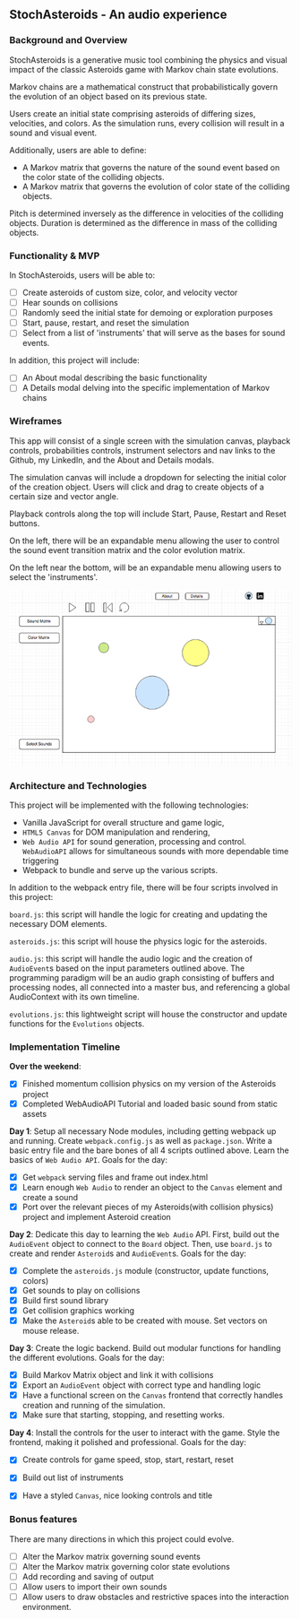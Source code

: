 ## StochAsteroids - An audio experience

### Background and Overview

StochAsteroids is a generative music tool combining the physics and visual impact of the classic Asteroids game with Markov chain state evolutions.

Markov chains are a mathematical construct that probabilistically govern the evolution of an object based on its previous state.

Users create an initial state comprising asteroids of differing sizes, velocities, and colors. As the simulation runs, every collision will result in a sound and visual event.

Additionally, users are able to define:
* A Markov matrix that governs the nature of the sound event based on the color state of the colliding objects.
* A Markov matrix that governs the evolution of color state of the colliding objects.

Pitch is determined inversely as the difference in velocities of the colliding objects.
Duration is determined as the difference in mass of the colliding objects.


### Functionality & MVP  

In StochAsteroids, users will be able to:

- [ ] Create asteroids of custom size, color, and velocity vector
- [ ] Hear sounds on collisions
- [ ] Randomly seed the initial state for demoing or exploration purposes
- [ ] Start, pause, restart, and reset the simulation
- [ ] Select from a list of 'instruments' that will serve as the bases for sound events.

In addition, this project will include:

- [ ] An About modal describing the basic functionality
- [ ] A Details modal delving into the specific implementation of Markov chains

### Wireframes

This app will consist of a single screen with the simulation canvas, playback controls, probabilities controls, instrument selectors and nav links to the Github, my LinkedIn, and the About and Details modals.  

The simulation canvas will include a dropdown for selecting the initial color of the creation object. Users will click and drag to create objects of a certain size and vector angle.

Playback controls along the top will include Start, Pause, Restart and Reset buttons.

On the left, there will be an expandable menu allowing the user to control the sound event transition matrix and the color evolution matrix.

On the left near the bottom, will be an expandable menu allowing users to select the 'instruments'.

![wireframes](https://github.com/amaciver/StochAsteroids/blob/master/images/js_wireframes.png)

### Architecture and Technologies

This project will be implemented with the following technologies:

- Vanilla JavaScript for overall structure and game logic,
- `HTML5 Canvas` for DOM manipulation and rendering,
- `Web Audio API` for sound generation, processing and control. `WebAudioAPI` allows for simultaneous sounds with more dependable time triggering
- Webpack to bundle and serve up the various scripts.

In addition to the webpack entry file, there will be four scripts involved in this project:

`board.js`: this script will handle the logic for creating and updating the necessary DOM elements.

`asteroids.js`: this script will house the physics logic for the asteroids.

`audio.js`: this script will handle the audio logic and the creation of `AudioEvent`s based on the input parameters outlined above. The programming paradigm will be an audio graph consisting of buffers and processing nodes, all connected into a master bus, and referencing a global AudioContext with its own timeline.

`evolutions.js`: this lightweight script will house the constructor and update functions for the `Evolutions` objects.  

### Implementation Timeline

**Over the weekend**:
- [x] Finished momentum collision physics on my version of the Asteroids project
- [x] Completed WebAudioAPI Tutorial and loaded basic sound from static assets

**Day 1**: Setup all necessary Node modules, including getting webpack up and running.  Create `webpack.config.js` as well as `package.json`.  Write a basic entry file and the bare bones of all 4 scripts outlined above.  Learn the basics of `Web Audio API`.  Goals for the day:

- [x] Get `webpack` serving files and frame out index.html
- [x] Learn enough `Web Audio` to render an object to the `Canvas` element and create a sound
- [x] Port over the relevant pieces of my Asteroids(with collision physics) project and implement Asteroid creation

**Day 2**: Dedicate this day to learning the `Web Audio` API.  First, build out the `AudioEvent` object to connect to the `Board` object.  Then, use `board.js` to create and render `Asteroid`s and `AudioEvent`s. Goals for the day:

- [x] Complete the `asteroids.js` module (constructor, update functions, colors)
- [x] Get sounds to play on collisions
- [x] Build first sound library
- [x] Get collision graphics working
- [x] Make the `Asteroid`s able to be created with mouse. Set vectors on mouse release.

**Day 3**: Create the logic backend. Build out modular functions for handling the different evolutions. Goals for the day:

- [x] Build Markov Matrix object and link it with collisions
- [x] Export an `AudioEvent` object with correct type and handling logic
- [x] Have a functional screen on the `Canvas` frontend that correctly handles creation and running of the simulation.
- [x] Make sure that starting, stopping, and resetting works.

**Day 4**: Install the controls for the user to interact with the game. Style the frontend, making it polished and professional. Goals for the day:

- [x] Create controls for game speed, stop, start, restart, reset
- [x] Build out list of instruments
- [x] Have a styled `Canvas`, nice looking controls and title


### Bonus features

There are many directions in which this project could evolve.

- [ ] Alter the Markov matrix governing sound events
- [ ] Alter the Markov matrix governing color state evolutions
- [ ] Add recording and saving of output
- [ ] Allow users to import their own sounds
- [ ] Allow users to draw obstacles and restrictive spaces into the interaction environment.
